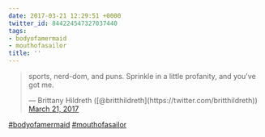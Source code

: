 ```yaml
---
date: 2017-03-21 12:29:51 +0000
twitter_id: 844224547327037440
tags:
- bodyofamermaid
- mouthofasailor
title: ''
---
```


<blockquote class="twitter-tweet"><p lang="en" dir="ltr">sports, nerd-dom, and puns. Sprinkle in a little profanity, and you&#39;ve got me.</p>&mdash; Brittany Hildreth ([@britthildreth](https://twitter.com/britthildreth)) <a href="https://twitter.com/britthildreth/status/844224144464105472?ref_src=twsrc%5Etfw">March 21, 2017</a></blockquote>
<script async src="https://platform.twitter.com/widgets.js" charset="utf-8"></script>

[#bodyofamermaid](https://twitter.com/hashtag/bodyofamermaid) [#mouthofasailor](https://twitter.com/hashtag/mouthofasailor)
